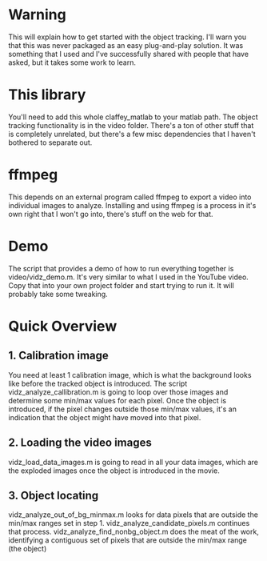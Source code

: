 # Warning

This will explain how to get started with the object tracking. I'll warn you
that this was never packaged as an easy plug-and-play solution. It was
something that I used and I've successfully shared with people that have
asked, but it takes some work to learn.

# This library

You'll need to add this whole claffey_matlab to your matlab path. The object
tracking functionality is in the video folder. There's a ton of other stuff
that is completely unrelated, but there's a few misc dependencies that I
haven't bothered to separate out.

# ffmpeg

This depends on an external program called ffmpeg to export a video into
individual images to analyze. Installing and using ffmpeg is a process in it's
own right that I won't go into, there's stuff on the web for that.

# Demo

The script that provides a demo of how to run everything together is video/vidz_demo.m. It's very similar
to what I used in the YouTube video. Copy that into your own project folder and start trying to run it. It will
probably take some tweaking.

# Quick Overview

## 1. Calibration image

You need at least 1 calibration image, which is what the background looks
like before the tracked object is introduced. The script
vidz_analyze_callibration.m is going to loop over those images and determine
some min/max values for each pixel. Once the object is introduced, if the
pixel changes outside those min/max values, it's an indication that the object
might have moved into that pixel.

## 2. Loading the video images

vidz_load_data_images.m is going to read in all your data images, which are the exploded images once the object is introduced in the movie.

## 3. Object locating

vidz_analyze_out_of_bg_minmax.m looks for data pixels that are outside the
min/max ranges set in step 1. vidz_analyze_candidate_pixels.m continues that
process. vidz_analyze_find_nonbg_object.m does the meat of the work,
identifying a contiguous set of pixels that are outside the min/max range (the
object)

